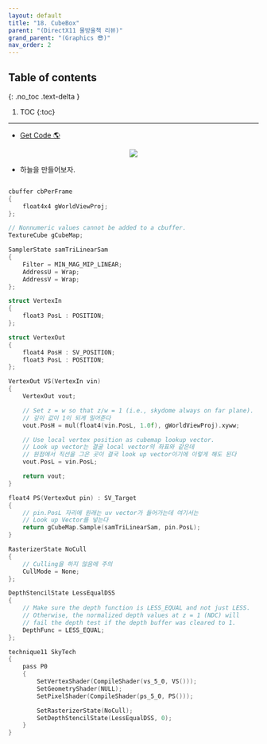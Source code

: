 ```yaml
---
layout: default
title: "18. CubeBox"
parent: "(DirectX11 물방울책 리뷰)"
grand_parent: "(Graphics 😎)"
nav_order: 2
---
```


## Table of contents
{: .no_toc .text-delta }

1. TOC
{:toc}

---

* [Get Code 🌎](https://github.com/Arthur880708/DirectX11-3d-tutorials/tree/15)

<p align="center">
  <img src="https://taehyungs-programming-blog.github.io/blog/assets/images/graphics/bb/bb-18-1.png"/>
</p>

* 하늘을 만들어보자.

```cpp

cbuffer cbPerFrame
{
	float4x4 gWorldViewProj;
};

// Nonnumeric values cannot be added to a cbuffer.
TextureCube gCubeMap;

SamplerState samTriLinearSam
{
	Filter = MIN_MAG_MIP_LINEAR;
	AddressU = Wrap;
	AddressV = Wrap;
};

struct VertexIn
{
	float3 PosL : POSITION;
};

struct VertexOut
{
	float4 PosH : SV_POSITION;
	float3 PosL : POSITION;
};

VertexOut VS(VertexIn vin)
{
	VertexOut vout;

	// Set z = w so that z/w = 1 (i.e., skydome always on far plane).
    // 깊이 값이 1이 되게 밀어준다
	vout.PosH = mul(float4(vin.PosL, 1.0f), gWorldViewProj).xyww;

	// Use local vertex position as cubemap lookup vector.
    // Look up vector는 결굴 local vector의 좌표와 같은데
    // 원점에서 직선을 그은 곳이 결국 look up vector이기에 이렇게 해도 된다
	vout.PosL = vin.PosL;

	return vout;
}

float4 PS(VertexOut pin) : SV_Target
{
    // pin.PosL 자리에 원래는 uv vector가 들어가는데 여기서는
    // Look up Vector를 넣는다
	return gCubeMap.Sample(samTriLinearSam, pin.PosL);
}

RasterizerState NoCull
{
    // Culling을 하지 않음에 주의
	CullMode = None;
};

DepthStencilState LessEqualDSS
{
	// Make sure the depth function is LESS_EQUAL and not just LESS.  
	// Otherwise, the normalized depth values at z = 1 (NDC) will 
	// fail the depth test if the depth buffer was cleared to 1.
	DepthFunc = LESS_EQUAL;
};

technique11 SkyTech
{
	pass P0
	{
		SetVertexShader(CompileShader(vs_5_0, VS()));
		SetGeometryShader(NULL);
		SetPixelShader(CompileShader(ps_5_0, PS()));

		SetRasterizerState(NoCull);
		SetDepthStencilState(LessEqualDSS, 0);
	}
}

```